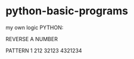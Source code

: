 # python-basic-programs
my own logic 
PYTHON:

REVERSE A NUMBER

PATTERN   1  212 32123 4321234
        

